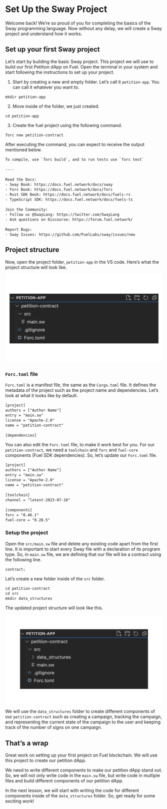 # Set Up the Sway Project

Welcome back! We’re so proud of you for completing the basics of the Sway programming language. Now without any delay, we will create a Sway project and understand how it works.

## Set up your first Sway project

Let’s start by building the basic Sway project. This project we will use to build our first Petition dApp on Fuel. Open the terminal in your system and start following the instructions to set up your project.

1. Start by creating a new and empty folder. Let’s call it `petition-app`. You can call it whatever you want to.

```
mkdir petition-app
```

2. Move inside of the folder, we just created.

```
cd petition-app
```

3. Create the fuel project using the following command.

```
forc new petition-contract
```

After executing the command, you can expect to receive the output mentioned below. 

```
To compile, use `forc build`, and to run tests use `forc test`

----

Read the Docs:
- Sway Book: https://docs.fuel.network/docs/sway
- Forc Book: https://docs.fuel.network/docs/forc
- Rust SDK Book: https://docs.fuel.network/docs/fuels-rs
- TypeScript SDK: https://docs.fuel.network/docs/fuels-ts

Join the Community:
- Follow us @SwayLang: https://twitter.com/SwayLang
- Ask questions on Discourse: https://forum.fuel.network/

Report Bugs:
- Sway Issues: https://github.com/FuelLabs/sway/issues/new
```

## Project structure

Now, open the project folder, `petition-app` in the VS code. Here’s what the project structure will look like.

![fuel-project-strcuture.png](https://raw.githubusercontent.com/0xmetaschool/Learning-Projects/refs/heads/main/assests_for_all/assets_for_petition_fuel/5.%20Set%20Up%20the%20Sway%20Project/fuel-project-strcuture.webp)

### `Forc.toml` file

`Forc.toml` is a manifest file, the same as the `Cargo.toml` file. It defines the metadata of the project such as the project name and dependencies. Let’s look at what it looks like by default.

```
[project]
authors = ["Author Name"]
entry = "main.sw"
license = "Apache-2.0"
name = "petition-contract"

[dependencies]
```

You can also edit the `Forc.toml` file, to make it work best for you. For our `petition-contract`, we need a `toolchain` and `forc` and `fuel-core` components (Fuel SDK dependencies). So, let’s update our `Forc.toml` file.

```
[project]
authors = ["Author Name"]
entry = "main.sw"
license = "Apache-2.0"
name = "petition-contract"

[toolchain]
channel = "latest-2023-07-18"

[components]
forc = "0.46.1"
fuel-core = "0.20.5"
```

### Setup the project

Open the `src/main.sw` file and delete any existing code apart from the first line. It is important to start every Sway file with a declaration of its program type. So, in `main.sw` file, we are defining that our file will be a contract using the following line.

```
contract;
```

Let’s create a new folder inside of the `src` folder. 

```
cd petition-contract
cd src
mkdir data_structures
```

The updated project structure will look like this.

![fuel-project-strcuture-1.png](https://raw.githubusercontent.com/0xmetaschool/Learning-Projects/refs/heads/main/assests_for_all/assets_for_petition_fuel/5.%20Set%20Up%20the%20Sway%20Project/fuel-project-strcuture-1.webp)

We will use the `data_structures` folder to create different components of our `petition-contract` such as creating a campaign, tracking the campaign, and representing the current state of the campaign to the user and keeping track of the number of signs on one campaign.

## That’s a wrap

Great work on setting up your first project on Fuel blockchain. We will use this project to create our petition dApp. 

We need to write different components to make our petition dApp stand out. So, we will not only write code in the `main.sw` file, but write code in multiple files and build different components of our petition dApp.

In the next lesson, we will start with writing the code for different components inside of the `data_structures` folder. So, get ready for some exciting work!